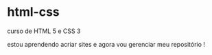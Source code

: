 # html-css

curso de HTML 5 e CSS 3

estou aprendendo acriar sites e agora vou gerenciar meu repositório !
